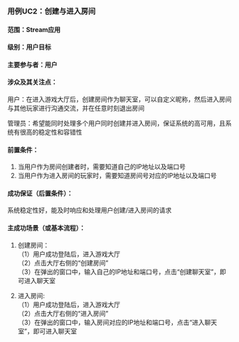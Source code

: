 ### 用例UC2：创建与进入房间  

#### 范围：Stream应用

#### 级别：用户目标

#### 主要参与者：用户

#### 涉众及其关注点：  

用户：在进入游戏大厅后，创建房间作为聊天室，可以自定义昵称，然后进入房间与其他玩家进行沟通交流，并在任意时刻退出房间  

管理员：希望能同时处理多个用户同时创建并进入房间，保证系统的高可用，且系统有很高的稳定性和容错性  

#### 前置条件：
1. 当用户作为房间创建者时，需要知道自己的IP地址以及端口号
2. 当用户作为进入房间的玩家时，需要知道房间号对应的IP地址以及端口号  
   
#### 成功保证（后置条件）：  
系统稳定性好，能及时响应和处理用户创建/进入房间的请求  

#### 主成功场景（或基本流程）：  
1. 创建房间：  
（1）用户成功登陆后，进入游戏大厅  
（2）点击大厅右侧的“创建房间”  
（3）在弹出的窗口中，输入自己的IP地址和端口号，点击“创建聊天室”，即可进入聊天室   

2. 进入房间:  
（1）用户成功登陆后，进入游戏大厅  
（2）点击大厅右侧的“进入房间”  
（3）在弹出的窗口中，输入房间对应的IP地址和端口号，点击“进入聊天室”，即可进入聊天室